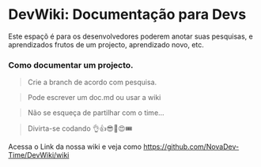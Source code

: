 # DevWiki: Documentação para Devs 

Este espaçõ é para os desenvolvedores poderem anotar suas pesquisas, e aprendizados 
frutos de um projecto, aprendizado novo, etc.

### Como documentar um projecto.

> Crie a branch de acordo com pesquisa.

> Pode escrever um doc.md ou usar a wiki 

> Não se esqueça de partilhar com o time...

> Divirta-se codando 👌👍😎💖😍🎟


Acessa o Link da nossa wiki e veja como 
https://github.com/NovaDev-Time/DevWiki/wiki
